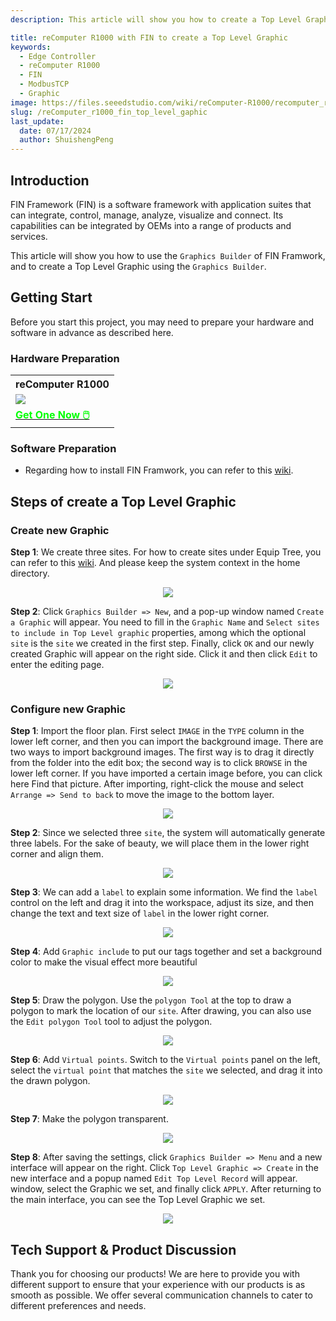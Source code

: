 ```yaml
---
description: This article will show you how to create a Top Level Graphic

title: reComputer R1000 with FIN to create a Top Level Graphic
keywords:
  - Edge Controller
  - reComputer R1000
  - FIN
  - ModbusTCP
  - Graphic
image: https://files.seeedstudio.com/wiki/reComputer-R1000/recomputer_r_images/01.png
slug: /reComputer_r1000_fin_top_level_gaphic
last_update:
  date: 07/17/2024
  author: ShuishengPeng
---
```


## Introduction 
FIN Framework (FIN) is a software framework with application suites that can integrate, control, manage, analyze, visualize and connect. Its capabilities can be integrated by OEMs into a range of products and services.

This article will show you how to use the `Graphics Builder` of FIN Framwork, and to create a Top Level Graphic using the `Graphics Builder`.

## Getting Start

Before you start this project, you may need to prepare your hardware and software in advance as described here.

### Hardware Preparation

<div class="table-center">
	<table class="table-nobg">
    <tr class="table-trnobg">
      <th class="table-trnobg">reComputer R1000</th>
		</tr>
    <tr class="table-trnobg"></tr>
		<tr class="table-trnobg">
			<td class="table-trnobg"><div style={{textAlign:'center'}}><img src="https://files.seeedstudio.com/wiki/reComputer-R1000/recomputer_r_images/01.png" style={{width:300, height:'auto'}}/></div></td>
		</tr>
    <tr class="table-trnobg"></tr>
		<tr class="table-trnobg">
			<td class="table-trnobg"><div class="get_one_now_container" style={{textAlign: 'center'}}><a class="get_one_now_item" href="https://www.seeedstudio.com/reComputer-R1025-10-p-5895.html">
              <strong><span><font color={'FFFFFF'} size={"4"}> Get One Now 🖱️</font></span></strong>
          </a></div></td>
        </tr>
    </table>
    </div>

### Software Preparation
* Regarding how to install FIN Framwork, you can refer to this [wiki](https://wiki.seeedstudio.com/reComputer_r1000_install_fin/).

## Steps of create a Top Level Graphic
### Create new Graphic
**Step 1**: We create three sites. For how to create sites under Equip Tree, you can refer to this [wiki](https://wiki.seeedstudio.com/reComputer_r1000_fin_modbus_tcp_and_rtu/#add-data-points-to-equip-tree). And please keep the system context in the home directory.

<center><img width={600} src="https://files.seeedstudio.com/wiki/reComputer-R1000/fin/Top_grap_Equip_tree_and_top_path.png" /></center>

**Step 2**: Click `Graphics Builder => New`, and a pop-up window named `Create a Graphic` will appear. You need to fill in the `Graphic Name` and `Select sites to include in Top Level graphic` properties, among which the optional `site` is the `site` we created in the first step. Finally, click `OK` and our newly created Graphic will appear on the right side. Click it and then click `Edit` to enter the editing page.

<center><img width={600} src="https://files.seeedstudio.com/wiki/reComputer-R1000/fin/Top_Grap_1.gif" /></center>

### Configure new Graphic

**Step 1**: Import the floor plan. First select `IMAGE` in the `TYPE` column in the lower left corner, and then you can import the background image. There are two ways to import background images. The first way is to drag it directly from the folder into the edit box; the second way is to click `BROWSE` in the lower left corner. If you have imported a certain image before, you can click here Find that picture. After importing, right-click the mouse and select `Arrange => Send to back` to move the image to the bottom layer.

<center><img width={600} src="https://files.seeedstudio.com/wiki/reComputer-R1000/fin/Top_Grap_2.gif" /></center>

**Step 2**: Since we selected three `site`, the system will automatically generate three labels. For the sake of beauty, we will place them in the lower right corner and align them.

<center><img width={600} src="https://files.seeedstudio.com/wiki/reComputer-R1000/fin/Top_Grap_3.gif" /></center>

**Step 3**: We can add a `label` to explain some information. We find the `label` control on the left and drag it into the workspace, adjust its size, and then change the text and text size of `label` in the lower right corner.

<center><img width={600} src="https://files.seeedstudio.com/wiki/reComputer-R1000/fin/Top_Grap_4.gif" /></center>

**Step 4**: Add `Graphic include` to put our tags together and set a background color to make the visual effect more beautiful

<center><img width={600} src="https://files.seeedstudio.com/wiki/reComputer-R1000/fin/Top_Grap_5.gif" /></center>

**Step 5**: Draw the polygon. Use the `polygon Tool` at the top to draw a polygon to mark the location of our `site`. After drawing, you can also use the `Edit polygon Tool` tool to adjust the polygon.

<center><img width={600} src="https://files.seeedstudio.com/wiki/reComputer-R1000/fin/Top_Grap_6.gif" /></center>

**Step 6**: Add `Virtual points`. Switch to the `Virtual points` panel on the left, select the `virtual point` that matches the `site` we selected, and drag it into the drawn polygon.

<center><img width={600} src="https://files.seeedstudio.com/wiki/reComputer-R1000/fin/Top_Grap_7.gif" /></center>

**Step 7**: Make the polygon transparent.

<center><img width={600} src="https://files.seeedstudio.com/wiki/reComputer-R1000/fin/Top_Grap_8.gif" /></center>

**Step 8**: After saving the settings, click `Graphics Builder => Menu` and a new interface will appear on the right. Click `Top Level Graphic => Create` in the new interface and a popup named `Edit Top Level Record` will appear. window, select the Graphic we set, and finally click `APPLY`. After returning to the main interface, you can see the Top Level Graphic we set.

<center><img width={600} src="https://files.seeedstudio.com/wiki/reComputer-R1000/fin/Top_Grap_9.gif" /></center>

## Tech Support & Product Discussion

Thank you for choosing our products! We are here to provide you with different support to ensure that your experience with our products is as smooth as possible. We offer several communication channels to cater to different preferences and needs.

<div class="button_tech_support_container">
<a href="https://forum.seeedstudio.com/" class="button_forum"></a> 
<a href="https://www.seeedstudio.com/contacts" class="button_email"></a>
</div>

<div class="button_tech_support_container">
<a href="https://discord.gg/eWkprNDMU7" class="button_discord"></a> 
<a href="https://github.com/Seeed-Studio/wiki-documents/discussions/69" class="button_discussion"></a>
</div>
